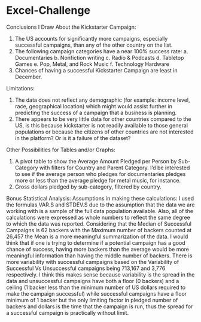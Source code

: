 # Excel-Challenge

Conclusions I Draw About the Kickstarter Campaign:
  1.	The US accounts for significantly more campaigns, especially successful campaigns, than any of the other country on the list.
  2.	The following campaign categories have a near 100% success rate:
    a.	Documentaries
    b.	Nonfiction writing
    c.	Radio & Podcasts
    d.	Tabletop Games
    e.	Pop, Metal, and Rock Music
    f.	Technology Hardware
  3.	Chances of having a successful Kickstarter Campaign are least in December.

Limitations:
  1.	The data does not reflect any demographic (for example: income level, race, geographical location) which might would assist further in predicting the success of a campaign that a business is planning.
  2.	There appears to be very little data for other countries compared to the US, is this because kickstarter is not readily available to those general populations or because the citizens of other countries are not interested in the platform? Or is it a failure of the dataset?

Other Possibilities for Tables and/or Graphs:
  1.	A pivot table to show the Average Amount Pledged per Person by Sub-Category with filters for Country and Parent Category. I’d be interested to see if the average person who pledges for documentaries pledges more or less than the average pledge for metal music, for instance.
  2.	Gross dollars pledged by sub-category, filtered by country. 

Bonus Statistical Analysis:
  Assumptions in making these calculations: I used the formulas VAR.S and STDEV.S due to the assumption that the data we are working with is a sample of the full data population available. Also, all of the calculations were expressed as whole numbers to reflect the same degree to which the data was reported.
Considering that the Median of Successful Campaigns is 62 backers with the Maximum number of backers counted at 26,457 the Mean is a more meaningful summarization of the data. I would think that if one is trying to determine if a potential campaign has a good chance of success, having more backers than the average would be more meaningful information than having the middle number of backers. 
  There is more variability with successful campaigns based on the Variability of Successful Vs Unsuccessful campaigns being 713,167 and 3,776 respectively. I think this makes sense because variability is the spread in the data and unsuccessful campaigns have both a floor (0 backers) and a ceiling (1 backer less than the minimum number of US dollars required to make the campaign successful) while successful campaigns have a floor minimum of 1 backer but the only limiting factor in pledged number of backers and dollars is the time that the campaign is run, thus the spread for a successful campaign is practically without limit. 
